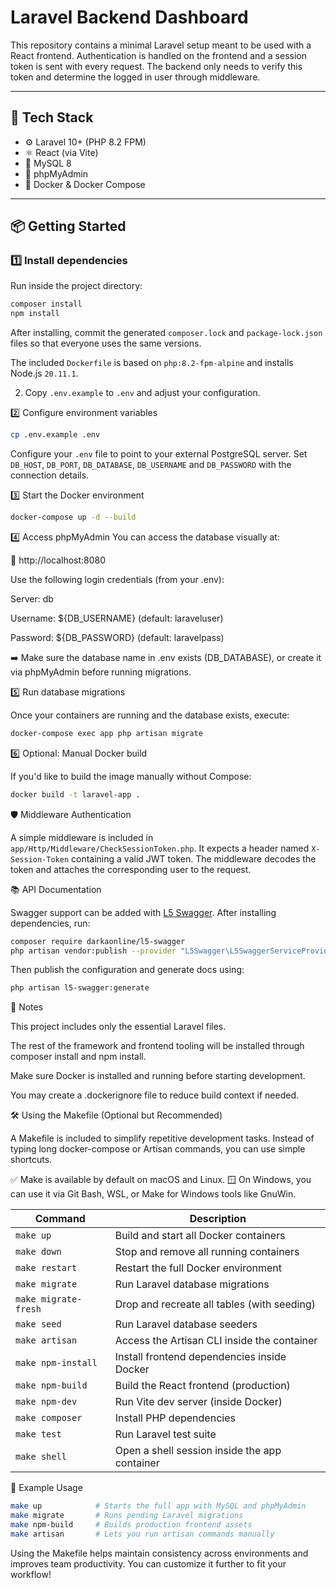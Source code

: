 # Laravel Backend Dashboard

This repository contains a minimal Laravel setup meant to be used with a React
frontend. Authentication is handled on the frontend and a session token is sent
with every request. The backend only needs to verify this token and determine
the logged in user through middleware.

---

## 🧰 Tech Stack

- ⚙️ Laravel 10+ (PHP 8.2 FPM)
- ⚛️ React (via Vite)
- 🐬 MySQL 8
- 🐘 phpMyAdmin
- 🐳 Docker & Docker Compose

---

## 📦 Getting Started

### 1️⃣ Install dependencies

Run inside the project directory:

```bash
composer install
npm install
```

   After installing, commit the generated `composer.lock` and
   `package-lock.json` files so that everyone uses the same versions.

   The included `Dockerfile` is based on `php:8.2-fpm-alpine` and installs
   Node.js `20.11.1`.

2. Copy `.env.example` to `.env` and adjust your configuration.

2️⃣ Configure environment variables

```bash
cp .env.example .env
```

Configure your `.env` file to point to your external PostgreSQL server. Set
`DB_HOST`, `DB_PORT`, `DB_DATABASE`, `DB_USERNAME` and `DB_PASSWORD` with the
connection details.

3️⃣ Start the Docker environment

```bash
docker-compose up -d --build
```

4️⃣ Access phpMyAdmin
You can access the database visually at:

🔗 http://localhost:8080

Use the following login credentials (from your .env):

Server: db

Username: ${DB_USERNAME} (default: laraveluser)

Password: ${DB_PASSWORD} (default: laravelpass)

➡️ Make sure the database name in .env exists (DB_DATABASE), or create it via phpMyAdmin before running migrations.

5️⃣ Run database migrations

Once your containers are running and the database exists, execute:

```bash
docker-compose exec app php artisan migrate
```

6️⃣ Optional: Manual Docker build

If you'd like to build the image manually without Compose:

```bash
docker build -t laravel-app .
```

🛡️ Middleware Authentication

A simple middleware is included in `app/Http/Middleware/CheckSessionToken.php`.
It expects a header named `X-Session-Token` containing a valid JWT token. The
middleware decodes the token and attaches the corresponding user to the request.

📚 API Documentation

Swagger support can be added with [L5 Swagger](https://github.com/DarkaOnLine/L5-Swagger).
After installing dependencies, run:

```bash
composer require darkaonline/l5-swagger
php artisan vendor:publish --provider "L5Swagger\L5SwaggerServiceProvider"
```

Then publish the configuration and generate docs using:

```bash
php artisan l5-swagger:generate
```

📝 Notes

This project includes only the essential Laravel files.

The rest of the framework and frontend tooling will be installed through composer install and npm install.

Make sure Docker is installed and running before starting development.

You may create a .dockerignore file to reduce build context if needed.


🛠️ Using the Makefile (Optional but Recommended)

A Makefile is included to simplify repetitive development tasks. Instead of typing long docker-compose or Artisan commands, you can use simple shortcuts.

✅ Make is available by default on macOS and Linux.
🪟 On Windows, you can use it via Git Bash, WSL, or Make for Windows tools like GnuWin.

| Command              | Description                                   |
| -------------------- | --------------------------------------------- |
| `make up`            | Build and start all Docker containers         |
| `make down`          | Stop and remove all running containers        |
| `make restart`       | Restart the full Docker environment           |
| `make migrate`       | Run Laravel database migrations               |
| `make migrate-fresh` | Drop and recreate all tables (with seeding)   |
| `make seed`          | Run Laravel database seeders                  |
| `make artisan`       | Access the Artisan CLI inside the container   |
| `make npm-install`   | Install frontend dependencies inside Docker   |
| `make npm-build`     | Build the React frontend (production)         |
| `make npm-dev`       | Run Vite dev server (inside Docker)           |
| `make composer`      | Install PHP dependencies                      |
| `make test`          | Run Laravel test suite                        |
| `make shell`         | Open a shell session inside the app container |

🚀 Example Usage

```bash
make up            # Starts the full app with MySQL and phpMyAdmin
make migrate       # Runs pending Laravel migrations
make npm-build     # Builds production frontend assets
make artisan       # Lets you run artisan commands manually
```

Using the Makefile helps maintain consistency across environments and improves team productivity.
You can customize it further to fit your workflow!

